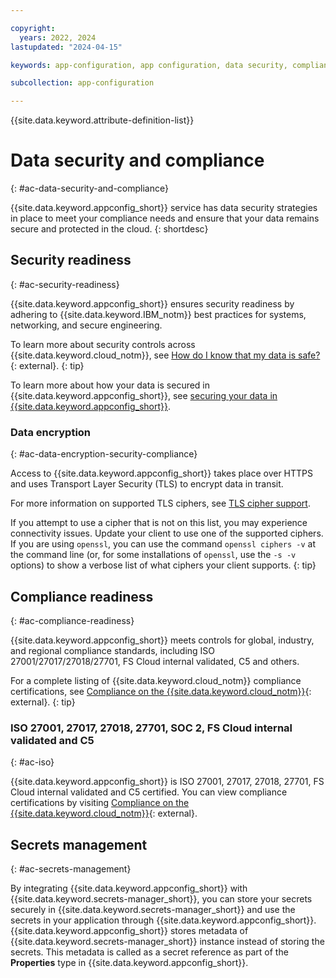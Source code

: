 ```yaml
---

copyright:
  years: 2022, 2024
lastupdated: "2024-04-15"

keywords: app-configuration, app configuration, data security, compliance, data security and compliance

subcollection: app-configuration

---
```


{{site.data.keyword.attribute-definition-list}}

# Data security and compliance
{: #ac-data-security-and-compliance}

{{site.data.keyword.appconfig_short}} service has data security strategies in place to meet your compliance needs and ensure that your data remains secure and protected in the cloud.
{: shortdesc}

## Security readiness
{: #ac-security-readiness}

{{site.data.keyword.appconfig_short}} ensures security readiness by adhering to {{site.data.keyword.IBM_notm}} best practices for systems, networking, and secure engineering.

To learn more about security controls across {{site.data.keyword.cloud_notm}}, see [How do I know that my data is safe?](/docs/overview?topic=overview-security#security){: external}.
{: tip}

To learn more about how your data is secured in {{site.data.keyword.appconfig_short}}, see [securing your data in {{site.data.keyword.appconfig_short}}](https://cloud.ibm.com/docs/app-configuration?topic=app-configuration-ac-securing-your-data).

### Data encryption
{: #ac-data-encryption-security-compliance}

Access to {{site.data.keyword.appconfig_short}} takes place over HTTPS and uses Transport Layer Security (TLS) to encrypt data in transit.

For more information on supported TLS ciphers, see [TLS cipher support](/docs/app-configuration?topic=app-configuration-ac-cipher-support).

If you attempt to use a cipher that is not on this list, you may experience connectivity issues. Update your client to use one of the supported ciphers. If you are using `openssl`, you can use the command `openssl ciphers -v` at the command line (or, for some installations of `openssl`, use the `-s -v` options) to show a verbose list of what ciphers your client supports.
{: tip}

## Compliance readiness
{: #ac-compliance-readiness}

{{site.data.keyword.appconfig_short}} meets controls for global, industry, and regional compliance standards, including ISO
27001/27017/27018/27701, FS Cloud internal validated, C5 and others.

For a complete listing of {{site.data.keyword.cloud_notm}} compliance certifications, see [Compliance on the {{site.data.keyword.cloud_notm}}](https://ibm.com/cloud/compliance){: external}.
{: tip}

### ISO 27001, 27017, 27018, 27701, SOC 2, FS Cloud internal validated and C5
{: #ac-iso}

{{site.data.keyword.appconfig_short}} is ISO 27001, 27017, 27018, 27701, FS Cloud internal validated and C5 certified. You can view compliance certifications by visiting [Compliance on the {{site.data.keyword.cloud_notm}}](https://ibm.com/cloud/compliance){: external}.

## Secrets management
{: #ac-secrets-management}

By integrating {{site.data.keyword.appconfig_short}} with {{site.data.keyword.secrets-manager_short}}, you can store your secrets securely in {{site.data.keyword.secrets-manager_short}} and use the secrets in your application through {{site.data.keyword.appconfig_short}}. {{site.data.keyword.appconfig_short}} stores metadata of {{site.data.keyword.secrets-manager_short}} instance instead of storing the secrets. This metadata is called as a secret reference as part of the **Properties** type in {{site.data.keyword.appconfig_short}}.
